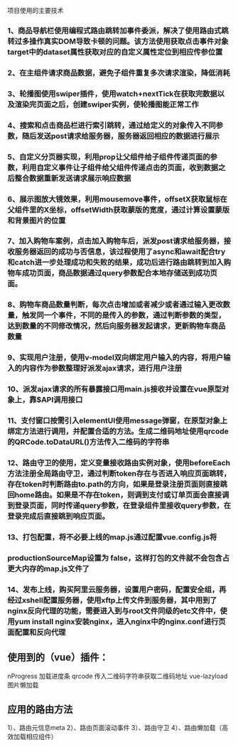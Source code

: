 项目使用的主要技术

### 1、商品导航栏使用编程式路由跳转加事件委派，解决了使用路由式跳转过多操作真实DOM导致卡顿的问题。该方法使用获取点击事件对象target中的dataset属性获取对应的自定义属性定位到相应传参位置
### 2、在主组件请求商品数据，避免子组件重复多次请求渲染，降低消耗
### 3、轮播图使用swiper插件，使用watch+nextTick在获取完数据以及渲染完页面之后，创建swiper实例，使轮播图能正常工作
### 4、搜索和点击商品栏进行索引跳转，通过给定义的对象传入不同参数，随后发送post请求给服务器，服务器返回相应的数据进行展示
### 5、自定义分页器实现，利用prop让父组件给子组件传递页面的参数，利用自定义事件让子组件给父组件传递点击的页面，收到数据之后整合数据重新发送请求展示响应数据
### 6、展示图放大镜效果，利用mousemove事件，offsetX获取鼠标在父组件里的X坐标，offsetWidth获取蒙版的宽度，通过计算设置蒙版和背景图片的位置
### 7、加入购物车案例，点击加入购物车后，派发post请求给服务器，接收服务器返回的成功与否信息，该过程使用了async和await配合try和catch进一步处理成功和失败的结果，成功后进行路由跳转到加入购物车成功页面，商品数据通过query参数配合本地存储送到成功页面。
### 8、购物车商品数量判断，每次点击增加或者减少或者通过输入更改数量，触发同一个事件，不同的是传入的参数，通过判断参数的类型，达到数量的不同修改情况，然后向服务器发起请求，更新购物车商品数量
### 9、实现用户注册，使用v-model双向绑定用户输入的内容，将用户输入的内容作为参数整理好派发ajax请求，进行用户注册
### 10、派发ajax请求的所有暴露接口用main.js接收并设置在vue原型对象上，靠$API调用接口
### 11、支付窗口按需引入elementUI使用message弹窗，在原型对象上绑定方法进行调用，并配置合适的方法。生成二维码地址使用qrcode的QRCode.toDataURL()方法传入二维码的字符串
### 12、路由守卫的使用，定义变量接收路由实例对象，使用beforeEach方法注册全局路由守卫，通过判断token存在与否进入响应页面跳转，存在token时判断路由to.path的方向，如果是登录注册页面则直接跳回home路由。如果是不存在token，则调到支付或订单页面会直接调到登录页面，同时传递query参数，在登录组件里接收query参数，在登录完成后直接跳到响应页面。
### 13、打包配置，将不必要上线的map.js通过配置vue.config.js将
### productionSourceMap设置为 false，这样打包的文件就不会包含占更大内存的map.js文件了
### 14、发布上线，购买阿里云服务器，设置用户密码，配置安全组，再经过xshell配置服务器，使用xftp上传文件到服务器，其中用到了nginx反向代理的功能，需要进入到与root文件同级的etc文件中，使用yum install nginx安装nginx，进入nginx中的nginx.conf进行页面配置和反向代理

## 使用到的（vue）插件：
nProgress 加载进度条
qrcode 传入二维码字符串获取二维码地址
vue-lazyload 图片懒加载

## 应用的路由方法
1）、路由元信息meta
2）、路由页面滚动事件
3）、路由守卫
4）、路由懒加载（高效加载相应组件）
